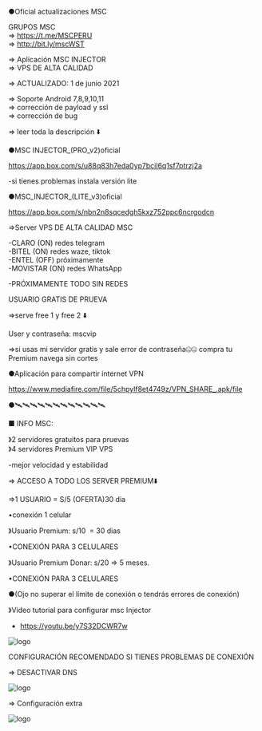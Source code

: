 ●Oficial actualizaciones MSC

GRUPOS MSC<br>
=> https://t.me/MSCPERU <br>
=> http://bit.ly/mscWST


=> Aplicación MSC INJECTOR<br>
=> VPS DE ALTA CALIDAD

=> ACTUALIZADO: 1 de junio 2021 

=> Soporte Android 7,8,9,10,11<br>
=> corrección de payload y ssl<br>
=> corrección de bug

=> leer toda la descripción ⬇️

●MSC INJECTOR_(PRO_v2)oficial

https://app.box.com/s/u88q83h7eda0yp7bcil6q1sf7ptrzj2a 

-si tienes problemas instala versión lite

●MSC_INJECTOR_(LITE_v3)oficial 

https://app.box.com/s/nbn2n8sqcedgh5kxz752ppc6ncrgodcn

=>Server VPS DE ALTA CALIDAD MSC

-CLARO (ON) redes telegram<br>
-BITEL (ON) redes waze, tiktok<br>
-ENTEL (OFF) próximamente <br>
-MOVISTAR (ON) redes WhatsApp

-PRÓXIMAMENTE TODO SIN REDES

USUARIO GRATIS DE PRUEVA

=>serve free 1 y free 2 ⬇️

User y contraseña: mscvip 

=>si usas mi servidor gratis y sale error de contraseña🤐🤐 compra tu Premium navega sin cortes

●Aplicación para compartir internet VPN 

https://www.mediafire.com/file/5chpylf8et4749z/VPN_SHARE_.apk/file 

●🛰🛰🛰🛰🛰🛰🛰🛰🛰🛰🛰🛰

■ INFO MSC:

》2 servidores gratuitos para pruevas<br>
》4 servidores Premium VIP VPS 

-mejor velocidad y estabilidad

=> ACCESO A TODO LOS SERVER PREMIUM⬇️

=>1 USUARIO = S/5 (OFERTA)30 dia

•conexión 1 celular 

》Usuario Premium: s/10  = 30 dias

•CONEXIÓN PARA 3 CELULARES

》Usuario Premium Donar: s/20 => 5 meses.

•CONEXIÓN PARA 3 CELULARES

●(Ojo no superar el límite de conexión o tendrás errores de conexión)

》Video tutorial para configurar msc Injector 
- https://youtu.be/y7S32DCWR7w

![logo](https://raw.githubusercontent.com/Maicolsc/msc_injector/main/Screenshot_20210515-155749_MSC%20Injector.jpg)


CONFIGURACIÓN RECOMENDADO SI TIENES PROBLEMAS DE CONEXIÓN

=> DESACTIVAR DNS



![logo](https://raw.githubusercontent.com/Maicolsc/msc_injector/main/Screenshot_20210515-174453_MSC%20Injector.jpg)

=> Configuración extra 

![logo](https://github.com/Maicolsc/msc_injector/blob/main/Screenshot_20210515-174519_MSC%20Injector.jpg)



